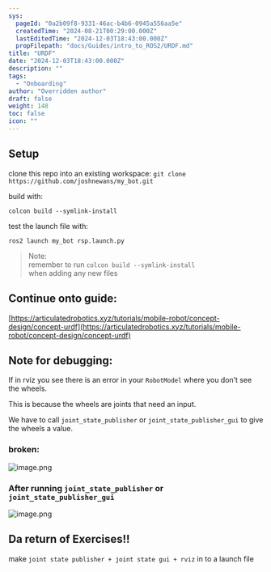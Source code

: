```yaml
---
sys:
  pageId: "0a2b09f8-9331-46ac-b4b6-0945a556aa5e"
  createdTime: "2024-08-21T00:29:00.000Z"
  lastEditedTime: "2024-12-03T18:43:00.000Z"
  propFilepath: "docs/Guides/intro_to_ROS2/URDF.md"
title: "URDF"
date: "2024-12-03T18:43:00.000Z"
description: ""
tags:
  - "Onboarding"
author: "Overridden author"
draft: false
weight: 148
toc: false
icon: ""
---
```


## Setup

clone this repo into an existing workspace:
`git clone https://github.com/joshnewans/my_bot.git`

build with:

`colcon build --symlink-install`

test the launch file with:

`ros2 launch my_bot rsp.launch.py`

> Note:  
> remember to run `colcon build --symlink-install`  
> when adding any new files

## Continue onto guide:

[https://articulatedrobotics.xyz/tutorials/mobile-robot/concept-design/concept-urdf](https://articulatedrobotics.xyz/tutorials/mobile-robot/concept-design/concept-urdf)

## Note for debugging:

If in rviz you see there is an error in your `RobotModel` where you don’t see the wheels.

This is because the wheels are joints that need an input. 

We have to call `joint_state_publisher` or `joint_state_publisher_gui` to give the wheels a value.

### broken:

![image.png](https://prod-files-secure.s3.us-west-2.amazonaws.com/d518164a-d88e-44d1-a4ee-3adb3bd8bce0/96a1d089-1f17-4dbf-8563-f2aef56a4d37/image.png?X-Amz-Algorithm=AWS4-HMAC-SHA256&X-Amz-Content-Sha256=UNSIGNED-PAYLOAD&X-Amz-Credential=ASIAZI2LB466WOB2H2HC%2F20250217%2Fus-west-2%2Fs3%2Faws4_request&X-Amz-Date=20250217T090933Z&X-Amz-Expires=3600&X-Amz-Security-Token=IQoJb3JpZ2luX2VjEEkaCXVzLXdlc3QtMiJHMEUCIQDn12ra0Rr8Is%2FYwjd2Yw4iWNl00pMOy410XwJnszsOXgIgCjQu3Tu%2FOouk2r6SnefkepKCq%2B492bkyAxKndvc1jlwq%2FwMIchAAGgw2Mzc0MjMxODM4MDUiDO6i4zp9%2BiydbRyaJyrcAyYobyzA%2BtanV0q0JLJCCM7uNrVZrJTPqB9FLDJE%2BP51%2BobTXRfhSy4kSVhfgLKcV2C69uwrZmH4MP0395N9pvMIyS988Ju4P1AkpACiYKs3bfoJ0Vv5ABai%2FjlT%2B%2Fb0GGylHVvOo7UP5LF0M7%2Fw7yaAaEa1mFGoWBN7NI%2B3vXgDF6s7JrWI7i6zb9awryA1bIq8BlhSclwpsmMcTe4uRQ6rsJv0PY0aikUD%2BahbPN6fIO4%2BhfgtwM4OdhhHpItX83YDtqQ3Kg9wo9OsP4Vja9Z%2BgJyNzndCQblVjKK53RYlHpkarEdUp%2FMh84LUf6zahi1CkbtvnPok1FnaT8SpmSerIwgxmZc%2BuUJ%2B%2Fnbb8EtiBDXBD%2FYZ%2BWl2hVSLydeT5CyTDRMUhVQFPkian05mIuua9%2BcE5rcRlxYMQjEmInA%2Fdo%2FxUsPIaXq9C%2BXdbIa0i49Xn47eQVCsTq4a7SI%2B3LqfzBZbKR0Ww%2FwYK%2FbGuCcNMHRvweqTzzr0jpfSGS7Jo9r13XzQ8qaV2pVOoizPxVHbtGebV2injsxRyVvNuAfZ1ARYhznG4laqP%2BR58PVLUmyU7DlJS0MPrXwEYt1kReJ0YsNCfW%2BzsSlHOBK0SY%2FkH%2BpVufPhYhGcxXINMJjpy70GOqUB9EX07%2FdX0%2BHBecHuwXaDKcsbKKsxhiN3ZURVCLTesQQJPWAr684NMe1ZYBNM5LwATe%2B4DLLBNXObvMetpaUJxVafyEbaVkfXuXGbLoV32m74SddMOsCwZkdCvInj%2Ficksj%2BWjeGOlBurUJk%2BHyDHxhT0qsXfQiqQprjtkzrpdQteFEykZKDn%2BPFl%2FXPyTSxGhBk45IHo3SK%2FpZ9PUXVOzOJVkfIT&X-Amz-Signature=a4d1759cf18afda2733f8ecc733c730c0c9b0eb5f45bc1e7bfc529bc50a92092&X-Amz-SignedHeaders=host&x-id=GetObject)

### After running `joint_state_publisher` or `joint_state_publisher_gui`

![image.png](https://prod-files-secure.s3.us-west-2.amazonaws.com/d518164a-d88e-44d1-a4ee-3adb3bd8bce0/130c99c7-1b0b-4031-9953-844fc3950ff4/image.png?X-Amz-Algorithm=AWS4-HMAC-SHA256&X-Amz-Content-Sha256=UNSIGNED-PAYLOAD&X-Amz-Credential=ASIAZI2LB466WOB2H2HC%2F20250217%2Fus-west-2%2Fs3%2Faws4_request&X-Amz-Date=20250217T090933Z&X-Amz-Expires=3600&X-Amz-Security-Token=IQoJb3JpZ2luX2VjEEkaCXVzLXdlc3QtMiJHMEUCIQDn12ra0Rr8Is%2FYwjd2Yw4iWNl00pMOy410XwJnszsOXgIgCjQu3Tu%2FOouk2r6SnefkepKCq%2B492bkyAxKndvc1jlwq%2FwMIchAAGgw2Mzc0MjMxODM4MDUiDO6i4zp9%2BiydbRyaJyrcAyYobyzA%2BtanV0q0JLJCCM7uNrVZrJTPqB9FLDJE%2BP51%2BobTXRfhSy4kSVhfgLKcV2C69uwrZmH4MP0395N9pvMIyS988Ju4P1AkpACiYKs3bfoJ0Vv5ABai%2FjlT%2B%2Fb0GGylHVvOo7UP5LF0M7%2Fw7yaAaEa1mFGoWBN7NI%2B3vXgDF6s7JrWI7i6zb9awryA1bIq8BlhSclwpsmMcTe4uRQ6rsJv0PY0aikUD%2BahbPN6fIO4%2BhfgtwM4OdhhHpItX83YDtqQ3Kg9wo9OsP4Vja9Z%2BgJyNzndCQblVjKK53RYlHpkarEdUp%2FMh84LUf6zahi1CkbtvnPok1FnaT8SpmSerIwgxmZc%2BuUJ%2B%2Fnbb8EtiBDXBD%2FYZ%2BWl2hVSLydeT5CyTDRMUhVQFPkian05mIuua9%2BcE5rcRlxYMQjEmInA%2Fdo%2FxUsPIaXq9C%2BXdbIa0i49Xn47eQVCsTq4a7SI%2B3LqfzBZbKR0Ww%2FwYK%2FbGuCcNMHRvweqTzzr0jpfSGS7Jo9r13XzQ8qaV2pVOoizPxVHbtGebV2injsxRyVvNuAfZ1ARYhznG4laqP%2BR58PVLUmyU7DlJS0MPrXwEYt1kReJ0YsNCfW%2BzsSlHOBK0SY%2FkH%2BpVufPhYhGcxXINMJjpy70GOqUB9EX07%2FdX0%2BHBecHuwXaDKcsbKKsxhiN3ZURVCLTesQQJPWAr684NMe1ZYBNM5LwATe%2B4DLLBNXObvMetpaUJxVafyEbaVkfXuXGbLoV32m74SddMOsCwZkdCvInj%2Ficksj%2BWjeGOlBurUJk%2BHyDHxhT0qsXfQiqQprjtkzrpdQteFEykZKDn%2BPFl%2FXPyTSxGhBk45IHo3SK%2FpZ9PUXVOzOJVkfIT&X-Amz-Signature=965ad6ab3e8332e67c7ab6758bea4acc20b263e338f6b352aeae7acc2af9fbbb&X-Amz-SignedHeaders=host&x-id=GetObject)

## Da return of Exercises!!

make `joint state publisher + joint state gui + rviz` in to a launch file
